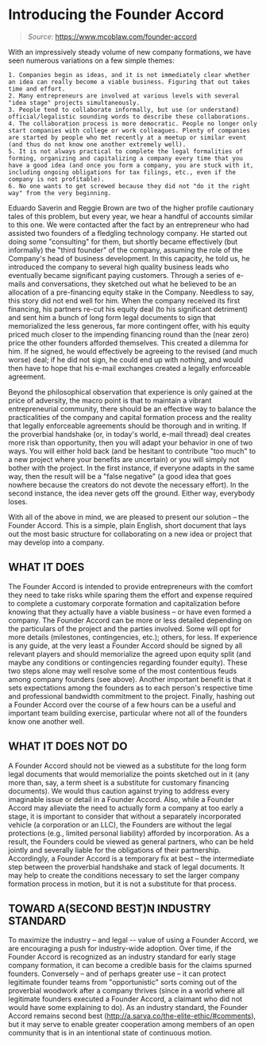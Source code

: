 # Introducing the Founder Accord
> *Source*: https://www.mcoblaw.com/founder-accord

With an impressively steady volume of new company formations, we have seen numerous variations on a few simple themes:

    1. Companies begin as ideas, and it is not immediately clear whether an idea can really become a viable business. Figuring that out takes time and effort.
    2. Many entrepreneurs are involved at various levels with several "idea stage" projects simultaneously.
    3. People tend to collaborate informally, but use (or understand) official/legalistic sounding words to describe these collaborations.
    4. The collaboration process is more democratic. People no longer only start companies with college or work colleagues. Plenty of companies are started by people who met recently at a meetup or similar event (and thus do not know one another extremely well).
    5. It is not always practical to complete the legal formalities of forming, organizing and capitalizing a company every time that you have a good idea (and once you form a company, you are stuck with it, including ongoing obligations for tax filings, etc., even if the company is not profitable).
    6. No one wants to get screwed because they did not "do it the right way" from the very beginning.

Eduardo Saverin and Reggie Brown are two of the higher profile cautionary tales of this problem, but every year, we hear a handful of accounts similar to this one. We were contacted after the fact by an entrepreneur who had assisted two founders of a fledgling technology company. He started out doing some "consulting" for them, but shortly became effectively (but informally) the "third founder" of the company, assuming the role of the Company's head of business development. In this capacity, he told us, he introduced the company to several high quality business leads who eventually became significant paying customers. Through a series of e-mails and conversations, they sketched out what he believed to be an allocation of a pre-financing equity stake in the Company. Needless to say, this story did not end well for him. When the company received its first financing, his partners re-cut his equity deal (to his significant detriment) and sent him a bunch of long form legal documents to sign that memorialized the less generous, far more contingent offer, with his equity priced much closer to the impending financing round than the (near zero) price the other founders afforded themselves. This created a dilemma for him. If he signed, he would effectively be agreeing to the revised (and much worse) deal; if he did not sign, he could end up with nothing, and would then have to hope that his e-mail exchanges created a legally enforceable agreement.

Beyond the philosophical observation that experience is only gained at the price of adversity, the macro point is that to maintain a vibrant entrepreneurial community, there should be an effective way to balance the practicalities of the company and capital formation process and the reality that legally enforceable agreements should be thorough and in writing. If the proverbial handshake (or, in today's world, e-mail thread) deal creates more risk than opportunity, then you will adapt your behavior in one of two ways. You will either hold back (and be hesitant to contribute "too much" to a new project where your benefits are uncertain) or you will simply not bother with the project. In the first instance, if everyone adapts in the same way, then the result will be a "false negative" (a good idea that goes nowhere because the creators do not devote the necessary effort). In the second instance, the idea never gets off the ground. Either way, everybody loses.

With all of the above in mind, we are pleased to present our solution – the Founder Accord. This is a simple, plain English, short document that lays out the most basic structure for collaborating on a new idea or project that may develop into a company.

## WHAT IT DOES

The Founder Accord is intended to provide entrepreneurs with the comfort they need to take risks while sparing them the effort and expense required to complete a customary corporate formation and capitalization before knowing that they actually have a viable business – or have even formed a company. The Founder Accord can be more or less detailed depending on the particulars of the project and the parties involved. Some will opt for more details (milestones, contingencies, etc.); others, for less. If experience is any guide, at the very least a Founder Accord should be signed by all relevant players and should memorialize the agreed upon equity split (and maybe any conditions or contingencies regarding founder equity). These two steps alone may well resolve some of the most contentious feuds among company founders (see above). Another important benefit is that it sets expectations among the founders as to each person's respective time and professional bandwidth commitment to the project. Finally, hashing out a Founder Accord over the course of a few hours can be a useful and important team building exercise, particular where not all of the founders know one another well.

## WHAT IT DOES NOT DO

A Founder Accord should not be viewed as a substitute for the long form legal documents that would memorialize the points sketched out in it (any more than, say, a term sheet is a substitute for customary financing documents). We would thus caution against trying to address every imaginable issue or detail in a Founder Accord. Also, while a Founder Accord may alleviate the need to actually form a company at too early a stage, it is important to consider that without a separately incorporated vehicle (a corporation or an LLC), the Founders are without the legal protections (e.g., limited personal liability) afforded by incorporation. As a result, the Founders could be viewed as general partners, who can be held jointly and severally liable for the obligations of their partnership. Accordingly, a Founder Accord is a temporary fix at best – the intermediate step between the proverbial handshake and stack of legal documents. It may help to create the conditions necessary to set the larger company formation process in motion, but it is not a substitute for that process.

## TOWARD A(SECOND BEST)N INDUSTRY STANDARD

To maximize the industry – and legal -- value of using a Founder Accord, we are encouraging a push for industry-wide adoption. Over time, if the Founder Accord is recognized as an industry standard for early stage company formation, it can become a credible basis for the claims spurned founders. Conversely – and of perhaps greater use – it can protect legitimate founder teams from "opportunistic" sorts coming out of the proverbial woodwork after a company thrives (since in a world where all legitimate founders executed a Founder Accord, a claimant who did not would have some explaining to do). As an industry standard, the Founder Accord remains second best (http://a.sarva.co/the-elite-ethic/#comments), but it may serve to enable greater cooperation among members of an open community that is in an intentional state of continuous motion.
